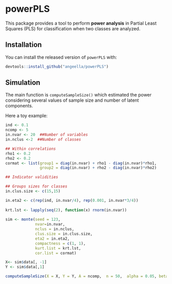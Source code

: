 # powerPLS
 
This package provides a tool to perform **power analysis** in Partial Least Squares (PLS) for classification when two classes are analyzed. 

## Installation

You can install the released version of `powerPLS` with:

``` r
devtools::install_github("angeella/powerPLS")
```

## Simulation

The main function is `computeSampleSize()` which estimated the power considering several values of sample size and number of latent components.

Here a toy example:

``` r
ind <- 0.1
ncomp <- 5
in.nvar <- 20  ##Number of variables
in.nclus <-2  ##Number of classes

## Within correlations
rho1 <- 0.2
rho2 <- 0.2
cormat <- list(group1 = diag(in.nvar) + rho1 - diag(in.nvar)*rho1,
               group2 = diag(in.nvar) + rho2 - diag(in.nvar)*rho2)

## Indicator validities

## Groups sizes for classes
in.clus.size <- c(15,15)

in.eta2 <- c(rep(ind, in.nvar/4), rep(0.001, in.nvar*3/4))
    
krt.lst <- lapply(seq(2), function(x) rnorm(in.nvar))
    
sim <- monte(seed = 123,
             nvar=in.nvar,
             nclus = in.nclus,
             clus.size = in.clus.size,
             eta2 = in.eta2,
             compactness = c(1, 1),
             kurt.list = krt.lst,
             cor.list = cormat)
```

``` r
X<- sim$data[, -1]
Y <- sim$data[,1]

computeSampleSize(X = X, Y = Y, A = ncomp,  n = 50,  alpha = 0.05, beta = 0.8,  = "auto-scaling",post.transformation = TRUE, Nsim = 100, nperm = 100, Y.prob = FALSE, test = "mcc",seed = 123)
```
